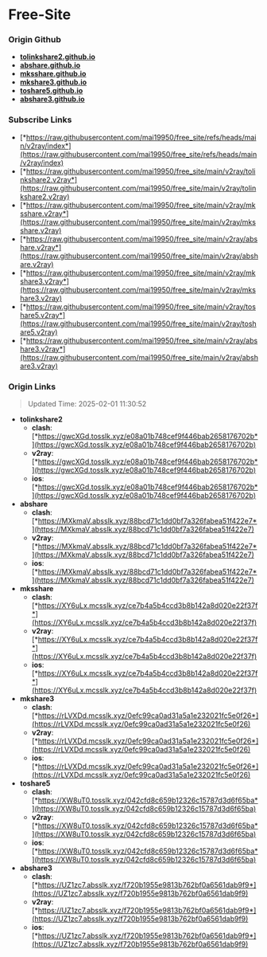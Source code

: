 # Free-Site

### Origin Github

- [**tolinkshare2.github.io**](https://github.com/tolinkshare2/tolinkshare2.github.io)
- [**abshare.github.io**](https://github.com/abshare/abshare.github.io)
- [**mksshare.github.io**](https://github.com/mksshare/mksshare.github.io)
- [**mkshare3.github.io**](https://github.com/mkshare3/mkshare3.github.io)
- [**toshare5.github.io**](https://github.com/toshare5/toshare5.github.io)
- [**abshare3.github.io**](https://github.com/abshare3/abshare3.github.io)

### Subscribe Links

- [*https://raw.githubusercontent.com/mai19950/free_site/refs/heads/main/v2ray/index*](https://raw.githubusercontent.com/mai19950/free_site/refs/heads/main/v2ray/index)
- [*https://raw.githubusercontent.com/mai19950/free_site/main/v2ray/tolinkshare2.v2ray*](https://raw.githubusercontent.com/mai19950/free_site/main/v2ray/tolinkshare2.v2ray)
- [*https://raw.githubusercontent.com/mai19950/free_site/main/v2ray/mksshare.v2ray*](https://raw.githubusercontent.com/mai19950/free_site/main/v2ray/mksshare.v2ray)
- [*https://raw.githubusercontent.com/mai19950/free_site/main/v2ray/abshare.v2ray*](https://raw.githubusercontent.com/mai19950/free_site/main/v2ray/abshare.v2ray)
- [*https://raw.githubusercontent.com/mai19950/free_site/main/v2ray/mkshare3.v2ray*](https://raw.githubusercontent.com/mai19950/free_site/main/v2ray/mkshare3.v2ray)
- [*https://raw.githubusercontent.com/mai19950/free_site/main/v2ray/toshare5.v2ray*](https://raw.githubusercontent.com/mai19950/free_site/main/v2ray/toshare5.v2ray)
- [*https://raw.githubusercontent.com/mai19950/free_site/main/v2ray/abshare3.v2ray*](https://raw.githubusercontent.com/mai19950/free_site/main/v2ray/abshare3.v2ray)

### Origin Links

> Updated Time: 2025-02-01 11:30:52

- **tolinkshare2**
  - **clash**: [*https://gwcXGd.tosslk.xyz/e08a01b748cef9f446bab2658176702b*](https://gwcXGd.tosslk.xyz/e08a01b748cef9f446bab2658176702b)
  - **v2ray**: [*https://gwcXGd.tosslk.xyz/e08a01b748cef9f446bab2658176702b*](https://gwcXGd.tosslk.xyz/e08a01b748cef9f446bab2658176702b)
  - **ios**: [*https://gwcXGd.tosslk.xyz/e08a01b748cef9f446bab2658176702b*](https://gwcXGd.tosslk.xyz/e08a01b748cef9f446bab2658176702b)
- **abshare**
  - **clash**: [*https://MXkmaV.absslk.xyz/88bcd71c1dd0bf7a326fabea51f422e7*](https://MXkmaV.absslk.xyz/88bcd71c1dd0bf7a326fabea51f422e7)
  - **v2ray**: [*https://MXkmaV.absslk.xyz/88bcd71c1dd0bf7a326fabea51f422e7*](https://MXkmaV.absslk.xyz/88bcd71c1dd0bf7a326fabea51f422e7)
  - **ios**: [*https://MXkmaV.absslk.xyz/88bcd71c1dd0bf7a326fabea51f422e7*](https://MXkmaV.absslk.xyz/88bcd71c1dd0bf7a326fabea51f422e7)
- **mksshare**
  - **clash**: [*https://XY6uLx.mcsslk.xyz/ce7b4a5b4ccd3b8b142a8d020e22f37f*](https://XY6uLx.mcsslk.xyz/ce7b4a5b4ccd3b8b142a8d020e22f37f)
  - **v2ray**: [*https://XY6uLx.mcsslk.xyz/ce7b4a5b4ccd3b8b142a8d020e22f37f*](https://XY6uLx.mcsslk.xyz/ce7b4a5b4ccd3b8b142a8d020e22f37f)
  - **ios**: [*https://XY6uLx.mcsslk.xyz/ce7b4a5b4ccd3b8b142a8d020e22f37f*](https://XY6uLx.mcsslk.xyz/ce7b4a5b4ccd3b8b142a8d020e22f37f)
- **mkshare3**
  - **clash**: [*https://rLVXDd.mcsslk.xyz/0efc99ca0ad31a5a1e232021fc5e0f26*](https://rLVXDd.mcsslk.xyz/0efc99ca0ad31a5a1e232021fc5e0f26)
  - **v2ray**: [*https://rLVXDd.mcsslk.xyz/0efc99ca0ad31a5a1e232021fc5e0f26*](https://rLVXDd.mcsslk.xyz/0efc99ca0ad31a5a1e232021fc5e0f26)
  - **ios**: [*https://rLVXDd.mcsslk.xyz/0efc99ca0ad31a5a1e232021fc5e0f26*](https://rLVXDd.mcsslk.xyz/0efc99ca0ad31a5a1e232021fc5e0f26)
- **toshare5**
  - **clash**: [*https://XW8uT0.tosslk.xyz/042cfd8c659b12326c15787d3d6f65ba*](https://XW8uT0.tosslk.xyz/042cfd8c659b12326c15787d3d6f65ba)
  - **v2ray**: [*https://XW8uT0.tosslk.xyz/042cfd8c659b12326c15787d3d6f65ba*](https://XW8uT0.tosslk.xyz/042cfd8c659b12326c15787d3d6f65ba)
  - **ios**: [*https://XW8uT0.tosslk.xyz/042cfd8c659b12326c15787d3d6f65ba*](https://XW8uT0.tosslk.xyz/042cfd8c659b12326c15787d3d6f65ba)
- **abshare3**
  - **clash**: [*https://UZ1zc7.absslk.xyz/f720b1955e9813b762bf0a6561dab9f9*](https://UZ1zc7.absslk.xyz/f720b1955e9813b762bf0a6561dab9f9)
  - **v2ray**: [*https://UZ1zc7.absslk.xyz/f720b1955e9813b762bf0a6561dab9f9*](https://UZ1zc7.absslk.xyz/f720b1955e9813b762bf0a6561dab9f9)
  - **ios**: [*https://UZ1zc7.absslk.xyz/f720b1955e9813b762bf0a6561dab9f9*](https://UZ1zc7.absslk.xyz/f720b1955e9813b762bf0a6561dab9f9)
